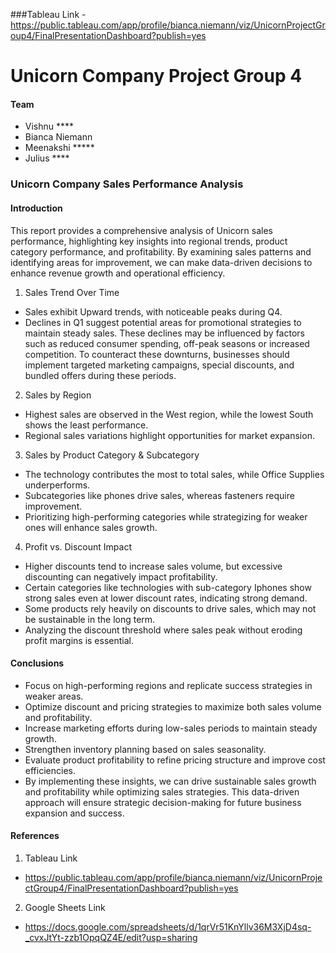 ###Tableau Link - https://public.tableau.com/app/profile/bianca.niemann/viz/UnicornProjectGroup4/FinalPresentationDashboard?publish=yes

# Unicorn Company Project Group 4
#### Team 
- Vishnu ****
- Bianca Niemann
- Meenakshi *****
- Julius ****

### Unicorn Company Sales Performance Analysis
#### Introduction
This report provides a comprehensive analysis of Unicorn sales performance, highlighting key insights into regional trends, product category performance, and profitability. By examining sales patterns and identifying areas for improvement, we can make data-driven decisions to enhance revenue growth and operational efficiency.

1.  Sales Trend Over Time 
* Sales exhibit Upward trends, with noticeable peaks during Q4.
* Declines in Q1 suggest potential areas for promotional strategies to maintain steady sales. These declines may be influenced by factors such as reduced consumer spending, off-peak seasons or increased competition. To counteract these downturns, businesses should implement targeted marketing campaigns, special discounts, and bundled offers during these periods. 

2. Sales by Region
* Highest sales are observed in the West region, while the lowest South shows the least performance.
* Regional sales variations highlight opportunities for market expansion.

3. Sales by Product Category & Subcategory
* The technology contributes the most to total sales, while Office Supplies underperforms.
* Subcategories like phones drive sales, whereas fasteners require improvement.
* Prioritizing high-performing categories while strategizing for weaker ones will enhance sales growth.

4. Profit vs. Discount Impact
* Higher discounts tend to increase sales volume, but excessive discounting can negatively impact profitability.
* Certain categories like technologies with sub-category Iphones show strong sales even at lower discount rates, indicating strong demand.
* Some products rely heavily on discounts to drive sales, which may not be sustainable in the long term.
* Analyzing the discount threshold where sales peak without eroding profit margins is essential.

#### Conclusions
* Focus on high-performing regions and replicate success strategies in weaker areas.
* Optimize discount and pricing strategies to maximize both sales volume and profitability.
* Increase marketing efforts during low-sales periods to maintain steady growth.
* Strengthen inventory planning based on sales seasonality.
* Evaluate product profitability to refine pricing structure and improve cost efficiencies.
* By implementing these insights, we can drive sustainable sales growth and profitability while optimizing sales strategies. This data-driven approach will ensure strategic decision-making for future business expansion and success.

#### References
1. Tableau Link
  * https://public.tableau.com/app/profile/bianca.niemann/viz/UnicornProjectGroup4/FinalPresentationDashboard?publish=yes

2. Google Sheets Link
  * https://docs.google.com/spreadsheets/d/1qrVr51KnYllv36M3XjD4sq-_cvxJtYt-zzb1OpqQZ4E/edit?usp=sharing
